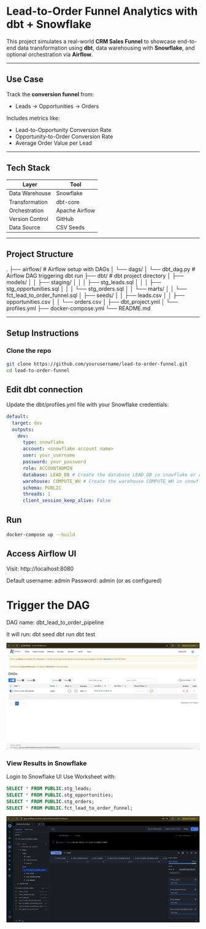 # Lead-to-Order Funnel Analytics with dbt + Snowflake

This project simulates a real-world **CRM Sales Funnel** to showcase end-to-end data transformation using **dbt**, data warehousing with **Snowflake**, and optional orchestration via **Airflow**.

---

## Use Case

Track the **conversion funnel** from:
- Leads → Opportunities → Orders

Includes metrics like:
- Lead-to-Opportunity Conversion Rate
- Opportunity-to-Order Conversion Rate
- Average Order Value per Lead

---

## Tech Stack

| Layer              | Tool                     |
|--------------------|--------------------------|
| Data Warehouse     | Snowflake             |
| Transformation     | dbt-core               |
| Orchestration      | Apache Airflow        |
| Version Control    | GitHub                   |
| Data Source        | CSV Seeds                |

---

## Project Structure

.
├── airflow/ # Airflow setup with DAGs
│ └── dags/
│ └── dbt_dag.py # Airflow DAG triggering dbt run
├── dbt/ # dbt project directory
│ ├── models/
│ │ ├── staging/
│ │ │ ├── stg_leads.sql
│ │ │ ├── stg_opportunities.sql
│ │ │ └── stg_orders.sql
│ │ └── marts/
│ │ └── fct_lead_to_order_funnel.sql
│ ├── seeds/
│ │ ├── leads.csv
│ │ ├── opportunities.csv
│ │ └── orders.csv
│ ├── dbt_project.yml
│ └── profiles.yml
├── docker-compose.yml
└── README.md


---

## Setup Instructions

### Clone the repo

```bash
git clone https://github.com/yourusername/lead-to-order-funnel.git
cd lead-to-order-funnel
```


## Edit dbt connection
Update the dbt/profiles.yml file with your Snowflake credentials:

```yaml
default:
  target: dev
  outputs:
    dev:
      type: snowflake
      account: <snowflake account name>
      user: your_username
      password: your_password
      role: ACCOUNTADMIN
      database: LEAD_DB # Create the database LEAD_DB in snowflake or replace your db nane here
      warehouse: COMPUTE_WH # Create the warehouse COMPUTE_WH in snowflake or replace your db nane here
      schema: PUBLIC
      threads: 1
      client_session_keep_alive: False
```



## Run

```bash
docker-compose up --build
```


## Access Airflow UI
Visit: http://localhost:8080

Default username: admin
Password: admin (or as configured)


# Trigger the DAG
DAG name: dbt_lead_to_order_pipeline

It will run:
dbt seed
dbt run
dbt test

![alt text](airflow-ui.png)

### View Results in Snowflake
Login to Snowflake UI
Use Worksheet with:

```sql
SELECT * FROM PUBLIC.stg_leads;
SELECT * FROM PUBLIC.stg_opportunities;
SELECT * FROM PUBLIC.stg_orders;
SELECT * FROM PUBLIC.fct_lead_to_order_funnel;
```
![alt text](snowflake-ui.png)